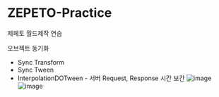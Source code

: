 # ZEPETO-Practice
 제페토 월드제작 연습 
 
오브젝트 동기화
- Sync Transform
- Sync Tween
- InterpolationDOTween - 서버 Request, Response 시간 보간 
![image](https://user-images.githubusercontent.com/82865325/201308050-03aed1f3-ff86-4e36-b71d-6dd93f0b0ad7.png)
![image](https://user-images.githubusercontent.com/82865325/201307844-4057e20e-7ed8-4b99-a246-6bb107db45ed.png)
